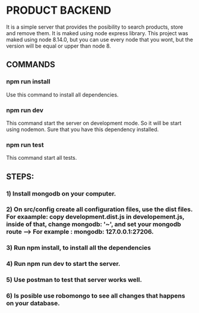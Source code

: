 # PRODUCT BACKEND

It is a simple server that provides the posibility to search products, store and remove them. It is maked using node express library. This project was maked using node 8.14.0, but you can use every node that you wont, but the version will be equal or upper than node 8.

## COMMANDS
### npm run install 
Use this command to install all dependencies.

### npm run dev

This command start the server on development mode. So it will be start using nodemon. Sure that you have this dependency installed.


### npm run test
This command start all tests.

## STEPS:
### 1) Install mongodb on your computer.
### 2) On src/config create all configuration files, use the dist files. For exaample: copy development.dist.js in developement.js, inside of that, change mongodb: '~', and set your mongodb route --> For example : mongodb:  127.0.0.1:27206.
### 3) Run npm install, to install all the dependencies
### 4) Run npm run dev to start the server.
### 5) Use postman to test that server works well.
### 6) Is posible use robomongo to see all changes that happens on your database.